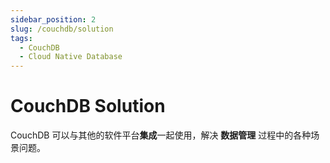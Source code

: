 ```yaml
---
sidebar_position: 2
slug: /couchdb/solution
tags:
  - CouchDB
  - Cloud Native Database
---
```


# CouchDB Solution

CouchDB 可以与其他的软件平台**集成**一起使用，解决 **数据管理** 过程中的各种场景问题。 
